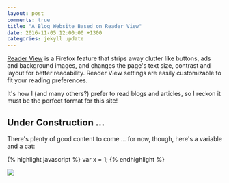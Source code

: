 ```yaml
---
layout: post
comments: true
title: "A Blog Website Based on Reader View"
date: 2016-11-05 12:00:00 +1300
categories: jekyll update
---
```


[Reader View](https://support.mozilla.org/en-US/kb/firefox-reader-view-clutter-free-web-pages) is a Firefox feature that strips away clutter like buttons, ads and background images, and changes the page's text size, contrast and layout for better readability. Reader View settings are easily customizable to fit your reading preferences.

It's how I (and many others?) prefer to read blogs and articles, so I reckon it must be the perfect format for this site!

## Under Construction ...

There's plenty of good content to come ... for now, though, here's a variable and a cat:

{% highlight javascript %}
var x = 1;
{% endhighlight %}

<img src="https://www.royalcanin.com/~/media/Royal-Canin/Product-Categories/cat-adult-landing-hero.ashx" />
